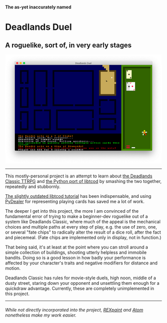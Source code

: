 #### The as-yet inaccurately named
# Deadlands Duel
## A roguelike, sort of, in very early stages
![Screenshot](img/screenshot.png)
***

This mostly-personal project is an attempt to learn about [the Deadlands Classic TTRPG](https://www.peginc.com/store/deadlands-classic-20th-anniversary-edition/) and [the Python port of libtcod](https://github.com/libtcod/python-tcod) by smashing the two together, repeatedly and stubbornly.

[The slightly outdated libtcod tutorial](http://rogueliketutorials.com/tutorials/tcod/) has been indispensable, and using [PyDealer](https://github.com/Trebek/pydealer) for representing playing cards has saved me a lot of work.

The deeper I get into this project, the more I am convinced of the fundamental error of trying to make a beginner-dev roguelike out of a system like Deadlands Classic, where much of the appeal is the mechanical choices and multiple paths at every step of play, e.g. the use of zero, one, or several "fate chips" to radically alter the result of a dice roll, after the fact and piecemeal. (Fate chips are implemented only in display, not in function.)

That being said, it's at least at the point where you can stroll around a simple collection of buildings, shooting utterly helpless and immobile bandits.  Doing so is a good lesson in how badly your performance is affected by your character's traits and negative modifiers for distance and motion.

Deadlands Classic has rules for movie-style duels, high noon, middle of a dusty street, staring down your opponent and unsettling them enough for a quickdraw advantage. Currently, these are completely unimplemented in this project.

***

###### While not directly incorporated into the project, [REXpaint](https://www.gridsagegames.com/rexpaint/) and [Atom](https://atom.io/) nonetheless make my work easier.

